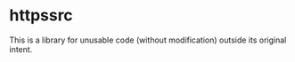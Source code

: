 # httpssrc

This is a library for unusable code (without modification) outside its original intent.
